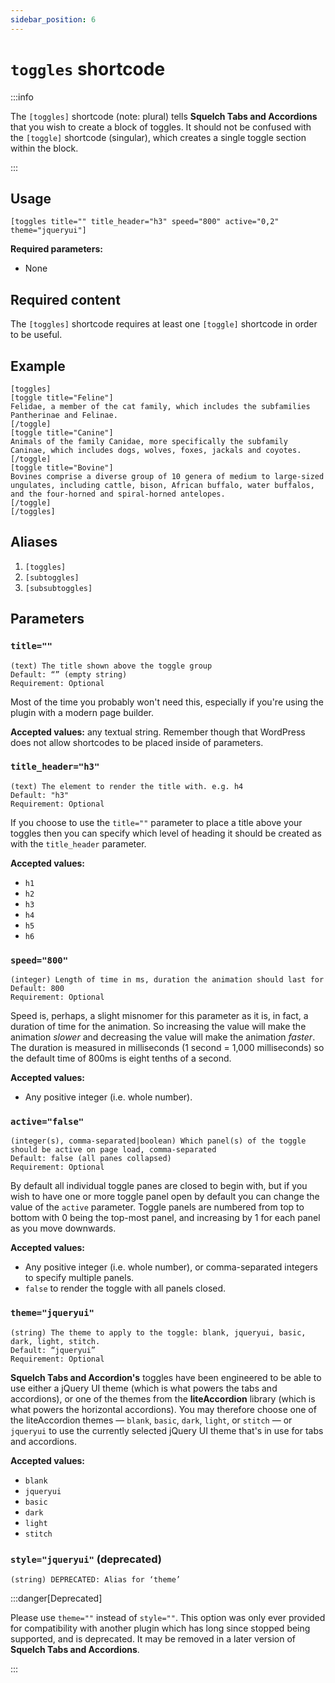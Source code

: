 ```yaml
---
sidebar_position: 6
---
```


# `toggles` shortcode

:::info

The `[toggles]` shortcode (note: plural) tells **Squelch Tabs and Accordions** that you wish to create a block of toggles. It should not be confused with the `[toggle]` shortcode (singular), which creates a single toggle section within the block.

:::

## Usage


```
[toggles title="" title_header="h3" speed="800" active="0,2" theme="jqueryui"]
```

**Required parameters:**

* None

## Required content

The `[toggles]` shortcode requires at least one `[toggle]` shortcode in order to be useful.

## Example

```
[toggles]
[toggle title="Feline"]
Felidae, a member of the cat family, which includes the subfamilies Pantherinae and Felinae.
[/toggle]
[toggle title="Canine"]
Animals of the family Canidae, more specifically the subfamily Caninae, which includes dogs, wolves, foxes, jackals and coyotes.
[/toggle]
[toggle title="Bovine"]
Bovines comprise a diverse group of 10 genera of medium to large-sized ungulates, including cattle, bison, African buffalo, water buffalos, and the four-horned and spiral-horned antelopes.
[/toggle]
[/toggles]
```

## Aliases

1. `[toggles]`
1. `[subtoggles]`
1. `[subsubtoggles]`

## Parameters

### `title=""`

```
(text) The title shown above the toggle group
Default: “” (empty string)
Requirement: Optional
```

Most of the time you probably won't need this, especially if you're using the plugin with a modern page builder.

**Accepted values:** any textual string. Remember though that WordPress does not allow shortcodes to be placed inside of parameters.

### `title_header="h3"`

```
(text) The element to render the title with. e.g. h4
Default: "h3"
Requirement: Optional
```

If you choose to use the `title=""` parameter to place a title above your toggles then you can specify which level of heading it should be created as with the `title_header` parameter.

**Accepted values:**

* `h1`
* `h2`
* `h3`
* `h4`
* `h5`
* `h6`

### `speed="800"`

```
(integer) Length of time in ms, duration the animation should last for
Default: 800
Requirement: Optional
```

Speed is, perhaps, a slight misnomer for this parameter as it is, in fact, a duration of time for the animation. So increasing the value will make the animation *slower* and decreasing the value will make the animation *faster*. The duration is measured in milliseconds (1 second = 1,000 milliseconds) so the default time of 800ms is eight tenths of a second.

**Accepted values:**

* Any positive integer (i.e. whole number).

### `active="false"`

```
(integer(s), comma-separated|boolean) Which panel(s) of the toggle should be active on page load, comma-separated
Default: false (all panes collapsed)
Requirement: Optional
```

By default all individual toggle panes are closed to begin with, but if you wish to have one or more toggle panel open by default you can change the value of the `active` parameter. Toggle panels are numbered from top to bottom with 0 being the top-most panel, and increasing by 1 for each panel as you move downwards.

**Accepted values:**

* Any positive integer (i.e. whole number), or comma-separated integers to specify multiple panels.
* `false` to render the toggle with all panels closed.

### `theme="jqueryui"`

```
(string) The theme to apply to the toggle: blank, jqueryui, basic, dark, light, stitch.
Default: “jqueryui”
Requirement: Optional
```

**Squelch Tabs and Accordion's** toggles have been engineered to be able to use either a jQuery UI theme (which is what powers the tabs and accordions), or one of the themes from the **liteAccordion** library (which is what powers the horizontal accordions). You may therefore choose one of the liteAccordion themes — `blank`, `basic`, `dark`, `light`, or `stitch` — or `jqueryui` to use the currently selected jQuery UI theme that's in use for tabs and accordions.

**Accepted values:**

* `blank`
* `jqueryui`
* `basic`
* `dark`
* `light`
* `stitch`

### `style="jqueryui"` (deprecated)

```
(string) DEPRECATED: Alias for ‘theme’
```

:::danger[Deprecated]

Please use `theme=""` instead of `style=""`. This option was only ever provided for compatibility with another plugin which has long since stopped being supported, and is deprecated. It may be removed in a later version of **Squelch Tabs and Accordions**.

:::

